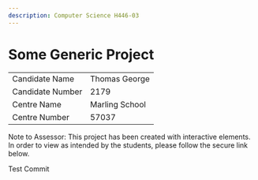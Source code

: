 ```yaml
---
description: Computer Science H446-03
---
```


# Some Generic Project

|                  |                |
| ---------------- | -------------- |
| Candidate Name   | Thomas George  |
| Candidate Number | 2179           |
| Centre Name      | Marling School |
| Centre Number    | 57037          |

Note to Assessor: This project has been created with interactive elements. In order to view as intended by the students, please follow the secure link below.

Test Commit
